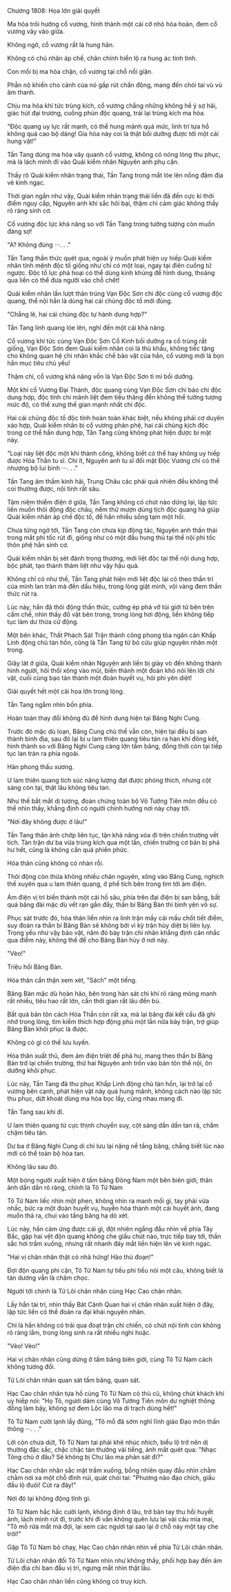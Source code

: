 




Chương 1808: Họa lớn giải quyết


Ma hỏa trôi hướng cổ vương, hình thành một cái cỡ nhỏ hỏa hoàn, đem cổ vương vây vào giữa.

Không ngờ, cổ vương rất là hung hãn.

Không có chủ nhân áp chế, chân chính hiển lộ ra hung ác tính tình.

Con mồi bị ma hỏa chặn, cổ vương tại chỗ nổi giận.

Phẫn nộ khiến cho cánh của nó gấp rút chấn động, mang đến chói tai vù vù âm thanh.

Chịu ma hỏa khí tức trùng kích, cổ vương chẳng những không hề ý sợ hãi, giác hút đại trương, cuồng phún độc quang, trái lại trùng kích ma hỏa.

"Độc quang uy lực rất mạnh, có thể hung mãnh quá mức, linh trí tựa hồ không quá cao bộ dáng! Gia hỏa này coi là thật bồi dưỡng được tới một cái hung vật!"

Tần Tang dùng ma hỏa vây quanh cổ vương, không có nóng lòng thu phục, mà là lách mình đi vào Quái kiểm nhân Nguyên anh phụ cận.

Thấy rõ Quái kiểm nhân trạng thái, Tần Tang trong mắt lóe lên nồng đậm địa vẻ kinh ngạc.

Thời gian ngắn như vậy, Quái kiểm nhân trạng thái liền đã đến cực kì thời điểm nguy cấp, Nguyên anh khí sắc hôi bại, thậm chí cảm giác không thấy rõ ràng sinh cơ.

Cổ vương độc lực khả năng so với Tần Tang trong tưởng tượng còn muốn đáng sợ!

"A? Không đúng ···. . ."

Tần Tang thần thức quét qua, ngoài ý muốn phát hiện uy hiếp Quái kiểm nhân tính mệnh độc tố giống như chỉ có một loại, ngay tại điên cuồng tứ ngược. Độc tố lực phá hoại có thể dùng kinh khủng để hình dung, thoáng qua liền có thể đưa người vào chỗ chết!

Quái kiểm nhân lần lượt thân trúng Vạn Độc Sơn chi độc cùng cổ vương độc quang, thể nội hẳn là dùng hai cái chủng độc tố mới đúng.

"Chẳng lẽ, hai cái chủng độc tự hành dung hợp?"

Tần Tang linh quang lóe lên, nghĩ đến một cái khả năng.

Cổ vương khí tức cùng Vạn Độc Sơn Cổ Kinh bồi dưỡng ra cổ trùng rất giống, Vạn Độc Sơn đem Quái kiểm nhân coi là thù khấu, không tiếc tặng cho không quan hệ chi nhân khắc chế bảo vật của hắn, cổ vương mới là bọn hắn mục tiêu chủ yếu!

Thậm chí, cổ vương khả năng vốn là Vạn Độc Sơn tỉ mỉ bồi dưỡng.

Một khi cổ Vương Đại Thành, độc quang cùng Vạn Độc Sơn chí bảo chi độc dung hợp, độc tính chi mãnh liệt đem tiêu thăng đến không thể tưởng tượng mức độ, có thể xưng thế gian mạnh nhất chi độc.

Hai cái chủng độc tố độc tính hoàn toàn khác biệt, nếu không phải cơ duyên xảo hợp, Quái kiểm nhân bị cổ vương phản phệ, hai cái chủng kịch độc trong cơ thể hắn dung hợp, Tần Tang cũng không phát hiện được bí mật này.

"Loại này liệt độc một khi thành công, không biết có thể hay không uy hiếp được Hóa Thần tu sĩ. Chí ít, Nguyên anh tu sĩ đối mặt Độc Vương chỉ có thể nhượng bộ lui binh ···. . ."

Tần Tang âm thầm kinh hãi, Trung Châu các phái quả nhiên đều không thể coi thường được, nội tình rất sâu.

Tâm niệm thiểm điện ở giữa, Tần Tang không có chút nào dừng lại, lập tức liền muốn thôi động độc châu, nếm thử mượn dùng tịch độc quang hà giúp Quái kiểm nhân áp chế độc tố, để hắn nhiều sống tạm một hồi.

Chưa từng ngờ tới, Tần Tang còn chưa kịp động tác, Nguyên anh thần thái trong mắt phi tốc rút đi, giống như có một đầu hung thú tại thể nội phi tốc thôn phệ hắn sinh cơ.

Quái kiểm nhân bị sét đánh trọng thương, mới liệt độc tại thể nội dung hợp, bộc phát, tạo thành thảm liệt như vậy hậu quả.

Không chỉ có như thế, Tần Tang phát hiện mới liệt độc lại có theo thần trí của mình lan tràn mà đến dấu hiệu, trong lòng giật mình, vội vàng đem thần thức rút ra.

Lúc này, hắn đã thôi động thần thức, cưỡng ép phá vỡ túi giới tử bên trên cấm chế, nhìn thấy đồ vật bên trong, trong lòng hơi động, liền không tiếp tục làm dư thừa cử động.

Một bên khác, Thất Phách Sát Trận thành công phong tỏa ngăn cản Khấp Linh động chủ tàn hồn, cũng là Tần Tang từ bỏ cứu giúp nguyên nhân một trong.

Giây lát ở giữa, Quái kiểm nhân Nguyên anh liền bị giày vò đến không thành hình người, hôi thối xông vào mũi, biến thành một đoàn khó nói lên lời chi vật, cuối cùng bạo tán thành một đoàn huyết vụ, hôi phi yên diệt!

Giải quyết hết một cái họa lớn trong lòng.

Tần Tang ngắm nhìn bốn phía.

Hoàn toàn thay đổi không đủ để hình dung hiện tại Băng Nghi Cung.

Trước đó mặc dù loạn, Băng Cung chủ thể vẫn còn, hiện tại đều bị san thành bình địa, sau đó lại bị u lam thiên quang tiêu tán ra hàn khí đông kết, hình thành so với Băng Nghi Cung càng lớn tấm băng, đồng thời còn tại tiếp tục lan tràn ra phía ngoài.

Hàn phong thấu xương.

U lam thiên quang tích súc năng lượng đạt được phóng thích, nhưng cột sáng còn tại, thật lâu không tiêu tan.

Như thế bắt mắt dị tượng, đoán chừng toàn bộ Vô Tướng Tiên môn đều có thể nhìn thấy, khẳng định có người chính hướng nơi này chạy tới.

"Nơi đây không được ở lâu!"

Tần Tang thân ảnh chớp liên tục, tận khả năng xóa đi trên chiến trường vết tích. Tàn trận dư ba vừa trùng kích qua một lần, chiến trường cơ bản bị phá hư hết, cũng là không cần quá phiền phức.

Hóa thân cũng không có nhàn rỗi.

Thôi động còn thừa không nhiều chân nguyên, xông vào Băng Cung, nghịch thế xuyên qua u lam thiên quang, ở phế tích bên trong tìm tới ám điện.

Ám điện vị trí biến thành một cái hố sâu, phía trên đại điện bị san bằng, bất quá băng đài mặc dù vết rạn gắn đầy, thần bí Băng Bàn thì bình yên vô sự.

Phục sát trước đó, hóa thân liền nhìn ra linh trận mấy cái mấu chốt tiết điểm, suy đoán ra thần bí Băng Bàn sẽ không bởi vì kỳ trận hủy diệt bị liên lụy. Trọng yếu như vậy bảo vật, năm đó bày trận chi nhân khẳng định cân nhắc qua điểm này, không thể để cho Băng Bàn hủy ở nơi này.

"Vèo!"

Triệu hồi Băng Bàn.

Hóa thân cẩn thận xem xét, "Sách" một tiếng.

Băng Bàn mặc dù hoàn hảo, bên trong hàn sát chi khí rõ ràng mỏng manh rất nhiều, tiêu hao rất lớn, cần thời gian rất lâu đền bù.

Bất quá bản tôn cách Hóa Thần còn rất xa, mà lại băng đài kết cấu đã ghi nhớ trong lòng, tìm kiếm thích hợp động phủ một lần nữa bày trận, trợ giúp Băng Bàn khôi phục là được.

Không có gì có thể lưu luyến.

Hóa thân xuất thủ, đem ám điện triệt để phá hư, mang theo thần bí Băng Bàn trở lại chiến trường, thứ hai Nguyên anh trốn vào bản tôn thể nội, ôn dưỡng khôi phục.

Lúc này, Tần Tang đã thu phục Khấp Linh động chủ tàn hồn, lại trở lại cổ vương bên cạnh, phát hiện vật này quá hung mãnh, không cách nào lập tức thu phục, dứt khoát dùng ma hỏa bọc lấy, cùng nhau mang đi.

Tần Tang sau khi đi.

U lam thiên quang từ cực thịnh chuyển suy, cột sáng dần dần tan rã, chầm chậm tiêu tán.

Dư ba ở Băng Nghi Cung di chỉ lưu lại nặng nề tầng băng, chẳng biết lúc nào mới có thể toàn bộ hòa tan.

Không lâu sau đó.

Một bóng người xuất hiện ở tấm băng Đông Nam một bên biên giới, thân ảnh dần dần rõ ràng, chính là Tô Tử Nam

Tô Tử Nam liếc nhìn một phen, không nhìn ra manh mối gì, tay phải vừa nhấc, bức ra một đoàn huyết vụ, huyễn hóa thành một cái huyết ảnh, đang muốn thả ra, chui vào tầng băng hạ dò xét.

Lúc này, hắn cảm ứng được cái gì, đột nhiên ngẩng đầu nhìn về phía Tây Bắc, gặp hai vệt độn quang không che giấu chút nào, trực tiếp bay tới, thần sắc hơi trầm xuống, nhưng rất nhanh đáy mắt liền hiện lên vẻ kinh ngạc.

"Hai vị chân nhân thật có nhã hứng! Hảo thủ đoạn!"

Đợi độn quang phi cận, Tô Tử Nam tự tiếu phi tiếu nói một câu, không biết là tán dương vẫn là châm chọc.

Người tới chính là Tử Lôi chân nhân cùng Hạc Cao chân nhân.

Lấy hắn tài trí, nhìn thấy Bát Cảnh Quan hai vị chân nhân xuất hiện ở đây, lập tức liền có thể đoán ra đại khái nguyên nhân.

Chỉ là hắn không có trải qua đoạt trận chi chiến, có chút nội tình còn không rõ ràng lắm, trong lòng sinh ra rất nhiều nghi hoặc.

"Vèo! Vèo!"

Hai vị chân nhân cũng dừng ở tấm băng biên giới, cùng Tô Tử Nam cách không tương đối.

Tử Lôi chân nhân quan sát tấm băng, quan sát.

Hạc Cao chân nhân tựa hồ cùng Tô Tử Nam có thù cũ, không chút khách khí uy hiếp nói: "Họ Tô, ngươi dám cùng Vô Tướng Tiên môn dư nghiệt thông đồng làm bậy, không sợ đem Lộc lão ma di trạch dùng hết!"

Tô Tử Nam cười lạnh lấy đúng, "Tô mỗ đã sớm nghĩ lĩnh giáo Đạo môn thần thông ···. . ."

Lời còn chưa dứt, Tô Tử Nam tai phải khẽ nhúc nhích, biểu lộ trở nên dị thường đặc sắc, chậc chậc tán thưởng vài tiếng, ánh mắt quét qua: "Nhạc Tông chủ ở đâu? Sẽ không bị Chư lão ma phản sát đi?"

Hạc Cao chân nhân sắc mặt trầm xuống, bỗng nhiên quay đầu nhìn chằm chằm nơi xa một chỗ đỉnh núi, quát chói tai: "Phương nào đạo chích, giấu đầu lộ đuôi! Cút ra đây!"

Nơi đó lại không động tĩnh gì.

Tô Tử Nam hắc hắc cười lạnh, không định ở lâu, trở bàn tay thu hồi huyết ảnh, lách mình rút đi, trước khi đi vẫn không quên lưu lại vài câu mỉa mai, "Tô mỗ rửa mắt mà đợi, lại xem các ngươi tại sao lại ở chỗ này một tay che trời!"

Gặp Tô Tử Nam bỏ chạy, Hạc Cao chân nhân nhìn về phía Tử Lôi chân nhân.

Tử Lôi chân nhân đối Tô Tử Nam nhìn như không thấy, phối hợp bay đến ám điện địa chỉ ban đầu vị trí, ngưng mắt nhìn thật lâu.

Hạc Cao chân nhân liền cũng không có truy kích.




